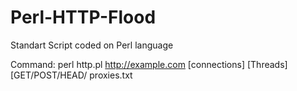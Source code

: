 # Perl-HTTP-Flood

Standart Script coded on Perl language

Command: perl http.pl http://example.com [connections] [Threads] [GET/POST/HEAD/ proxies.txt 
